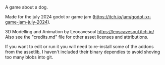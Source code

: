 A game about a dog.

Made for the july 2024 godot xr game jam (https://itch.io/jam/godot-xr-game-jam-july-2024).

3D Modelling and Animation by Leocavesoul https://leoscavesoul.itch.io/
Also see the "credits.md" file for other asset licenses and attributions.

If you want to edit or run it you will need to re-install some of the addons from the assetlib, I haven't included their binary dependies to avoid shoving too many blobs into git.
